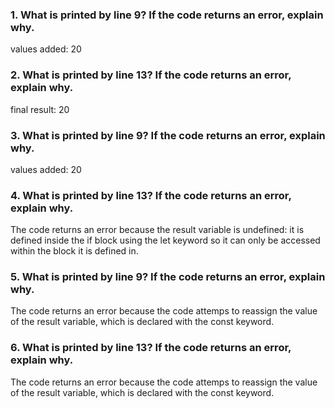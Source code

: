 ### 1. What is printed by line 9? If the code returns an error, explain why.

values added:  20

### 2. What is printed by line 13? If the code returns an error, explain why.

final result:  20

### 3. What is printed by line 9? If the code returns an error, explain why.

values added:  20

### 4. What is printed by line 13? If the code returns an error, explain why.

The code returns an error because the result variable is undefined: it is defined inside the if block using the let keyword so it can only be accessed within the block it is defined in.

### 5. What is printed by line 9? If the code returns an error, explain why.

The code returns an error because the code attemps to reassign the value of the result variable, which is declared with the const keyword.

### 6. What is printed by line 13? If the code returns an error, explain why.

The code returns an error because the code attemps to reassign the value of the result variable, which is declared with the const keyword.
